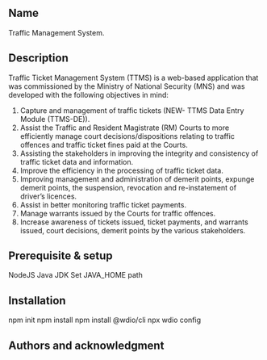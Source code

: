 ## Name
Traffic Management System.

## Description
Traffic Ticket Management System (TTMS) is a web-based application that was commissioned by the Ministry of National Security (MNS) and was developed with the following objectives in mind:

1. Capture and management of traffic tickets (NEW- TTMS Data Entry Module (TTMS-DE)).
2. Assist the Traffic and Resident Magistrate (RM) Courts to more efficiently manage court decisions/dispositions relating to traffic offences and traffic ticket fines paid at the Courts.
3. Assisting the stakeholders in improving the integrity and consistency of traffic ticket data and information.
4. Improve the efficiency in the processing of traffic ticket data.
5. Improving management and administration of demerit points, expunge demerit points, the suspension, revocation and re-instatement of driver’s licences.
6. Assist in better monitoring traffic ticket payments.
7. Manage warrants issued by the Courts for traffic offences. 
8. Increase awareness of tickets issued, ticket payments, and warrants issued, court decisions, demerit points by the various stakeholders.

## Prerequisite & setup
NodeJS
Java JDK
Set JAVA_HOME path

## Installation
npm init
npm install
npm install @wdio/cli
npx wdio config

## Authors and acknowledgment

